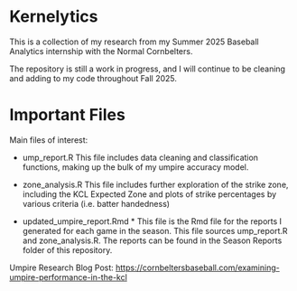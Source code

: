 # Kernelytics
This is a collection of my research from my Summer 2025 Baseball Analytics
internship with the Normal Cornbelters.

The repository is still a work in progress, and I will continue to be cleaning
and adding to my code throughout Fall 2025.

# Important Files
Main files of interest:

* ump_report.R 
This file includes data cleaning and classification functions, making up the bulk
of my umpire accuracy model. 

* zone_analysis.R 
This file includes further exploration of the strike zone, including the KCL
Expected Zone and plots of strike percentages by various criteria (i.e. batter
handedness)

* updated_umpire_report.Rmd *
This file is the Rmd file for the reports I generated for each game in the season.
This file sources ump_report.R and zone_analysis.R.
The reports can be found in the Season Reports folder of this repository.

Umpire Research Blog Post:  https://cornbeltersbaseball.com/examining-umpire-performance-in-the-kcl
